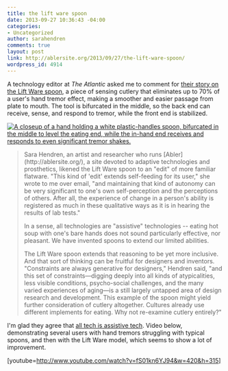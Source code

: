 ```yaml
---
title: the lift ware spoon
date: 2013-09-27 10:36:43 -04:00
categories:
- Uncategorized
author: sarahendren
comments: true
layout: post
link: http://ablersite.org/2013/09/27/the-lift-ware-spoon/
wordpress_id: 4914
---
```


A technology editor at _The Atlantic_ asked me to comment for [their story on the Lift Ware spoon](http://www.theatlantic.com/technology/archive/2013/09/a-spoon-for-people-with-parkinsons/279984/), a piece of sensing cutlery that eliminates up to 70% of a user's hand tremor effect, making a smoother and easier passage from plate to mouth. The tool is bifurcated in the middle, so the back end can receive, sense, and respond to tremor, while the front end is stabilized.

[![A closeup of a hand holding a white plastic-handles spoon, bifurcated in the middle to level the eating end, while the in-hand end receives and responds to even significant tremor shakes.](http://ablersite.files.wordpress.com/2013/09/spooninhandplant.jpg)](http://ablersite.files.wordpress.com/2013/09/spooninhandplant.jpg)


<blockquote>Sara Hendren, an artist and researcher who runs [Abler](http://ablersite.org/), a site devoted to adaptive technologies and prosthetics, likened the Lift Ware spoon to an "edit" of more familiar flatware. "This kind of 'edit' extends self-feeding for its user," she wrote to me over email, "and maintaining that kind of autonomy can be very significant to one's own self-perception and the perceptions of others. After all, the experience of change in a person's ability is registered as much in these qualitative ways as it is in hearing the results of lab tests."

In a sense, all technologies are "assistive" technologies -- eating hot soup with one's bare hands does not sound particularly effective, nor pleasant. We have invented spoons to extend our limited abilities.

The Lift Ware spoon extends that reasoning to be yet more inclusive. And that sort of thinking can be fruitful for designers and inventors. "Constraints are always generative for designers," Hendren said, "and this set of constraints—digging deeply into all kinds of atypicalities, less visible conditions, psycho-social challenges, and the many varied experiences of aging—is a still largely untapped area of design research and development. This example of the spoon might yield further consideration of cutlery altogether. Cultures already use different implements for eating. Why not re-examine cutlery entirely?"</blockquote>


I'm glad they agree that [all tech is assistive tech](https://medium.com/p/a8b9a581eb62). Video below, demonstrating several users with hand tremors struggling with typical spoons, and then with the Lift Ware model, which seems to show a lot of improvement.

[youtube=http://www.youtube.com/watch?v=fS01kn6YJ94&w=420&h=315]

